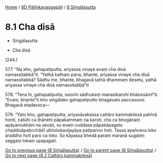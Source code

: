 
[Home](/) / [8D Pāthikavaggapāḷi](../../8D.md) / [8 Siṅgālasutta](../8.md)

# 8.1 Cha disā

* Siṅgālasutta

* Cha disā

(244.)

577\. “Na kho, gahapatiputta, ariyassa vinaye evaṃ cha disā namassitabbā”ti. “Yathā kathaṃ pana, bhante, ariyassa vinaye cha disā namassitabbā? Sādhu me, bhante, bhagavā tathā dhammaṃ desetu, yathā ariyassa vinaye cha disā namassitabbā”ti.

578\. “Tena hi, gahapatiputta, suṇohi sādhukaṃ manasikarohi bhāsissāmī”ti. “Evaṃ, bhante”ti kho siṅgālako gahapatiputto bhagavato paccassosi. Bhagavā etadavoca—

579\. “Yato kho, gahapatiputta, ariyasāvakassa cattāro kammakilesā pahīnā honti, catūhi ca ṭhānehi pāpakammaṃ na karoti, cha ca bhogānaṃ apāyamukhāni na sevati, so evaṃ cuddasa pāpakāpagato chaddisāpaṭicchādī ubholokavijayāya paṭipanno hoti. Tassa ayañceva loko āraddho hoti paro ca loko. So kāyassa bhedā paraṃ maraṇā sugatiṃ saggaṃ lokaṃ upapajjati.

[Go to previous page (8 Siṅgālasutta)](../8.md) / [Go to parent page (8 Siṅgālasutta)](../8.md) / [Go to next page (8.2 Cattāro kammakilesā)](8.2.md)


